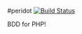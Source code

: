 #peridot [![Build Status](https://travis-ci.org/peridot-php/peridot.png?branch=develop)](https://travis-ci.org/peridot-php/peridot?branch=develop)

BDD for PHP!

